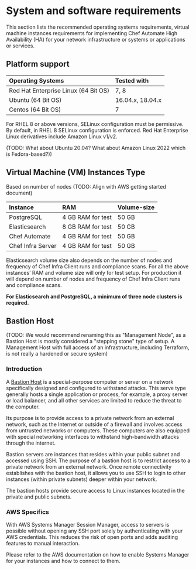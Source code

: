 
# System and software requirements

This section lists the recommended operating systems requirements, virtual machine instances requirements for implementing Chef Automate High Availability (HA) for your network infrastructure or systems or applications or services.

## Platform support

| Operating Systems                    | Tested with      |
| :----------------------------------- | :--------------- |
| Red Hat Enterprise Linux (64 Bit OS) | 7, 8             |
| Ubuntu (64 Bit OS)                   | 16.04.x, 18.04.x |
| Centos (64 Bit OS)                   | 7                |

For RHEL 8 or above versions, SELinux configuration must be permissive. By default, in RHEL 8 SELinux configuration is enforced. Red Hat Enterprise Linux derivatives include Amazon Linux v1/v2.

(TODO: What about Ubuntu 20.04? What about Amazon Linux 2022 which is Fedora-based?))

## Virtual Machine (VM) Instances Type

Based on number of nodes (TODO: Align with AWS getting started document)

| Instance          | RAM               | Volume-size |
| :---------------- | :---------------- | :---------- |
| PostgreSQL        | 4 GB RAM for test | 50 GB       |
| Elasticsearch     | 8 GB RAM for test | 50 GB       |
| Chef Automate     | 4 GB RAM for test | 50 GB       |
| Chef Infra Server | 4 GB RAM for test | 50 GB       |

Elasticsearch volume size also depends on the number of nodes and frequency of Chef Infra Client runs and compliance scans. For all the above instances’ RAM and volume size will only for test setup. For production it will depend on number of nodes and frequency of Chef Infra Client runs and compliance scans.

**For Elasticsearch and PostgreSQL, a minimum of three node clusters is required.**

## Bastion Host

(TODO: We would recommend renaming this as "Management Node", as a Bastion Host is mostly considered a "stepping stone" type of setup. A Management Host with full access of an infrastructure, including Terraform, is not really a hardened or secure system)

### Introduction

A [Bastion Host](https://en.wikipedia.org/wiki/Bastion_host) is a special-purpose computer or server on a network specifically designed and configured to withstand attacks. This serve type generally hosts a single application or process, for example, a proxy server or load balancer, and all other services are limited to reduce the threat to the computer.

Its purpose is to provide access to a private network from an external network, such as the Internet or outside of a firewall and involves access from untrusted networks or computers. These computers are also equipped with special networking interfaces to withstand high-bandwidth attacks through the internet.

Bastion servers are instances that resides within your public subnet and accessed using SSH. The purpose of a bastion host is to restrict access to a private network from an external network. Once remote connectivity establishes with the bastion host, it allows you to use SSH to login to other instances (within private subnets) deeper within your network.

The bastion hosts provide secure access to Linux instances located in the private and public subnets.

### AWS Specifics

With AWS Systems Manager Session Manager, access to servers is possible without opening any SSH port solely by authenticating with your AWS credentials. This reduces the risk of open ports and adds auditing features to manual interaction.

Please refer to the AWS documentation on how to enable Systems Manager for your instances and how to connect to them.

